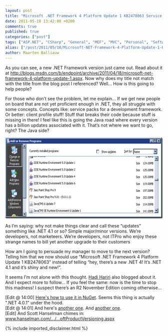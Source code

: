 ```yaml
---
layout: post
title: "Microsoft .NET Framework 4 Platform Update 1 KB2478063 Service Pack 5 Feature Set 3.1 R2 November Edition RTW"
date: 2011-05-18 13:42:00 +0200
comments: true
published: true
categories: ["post"]
tags: ["ASP.NET", "CSharp", "General", "MEF", "MVC", "Personal", "Software", "Source control"]
alias: ["/post/2011/05/18/Microsoft-NET-Framework-4-Platform-Update-1-KB2478063-Service-Pack-5-Feature-Set-31-R2-November-Edition-RTW.aspx", "/post/2011/05/18/microsoft-net-framework-4-platform-update-1-kb2478063-service-pack-5-feature-set-31-r2-november-edition-rtw.aspx"]
author: Maarten Balliauw
---
```

<p>As you can see, a new .NET Framework version just came out. Read about it at <a title="http://blogs.msdn.com/b/endpoint/archive/2011/04/18/microsoft-net-framework-4-platform-update-1.aspx" href="http://blogs.msdn.com/b/endpoint/archive/2011/04/18/microsoft-net-framework-4-platform-update-1.aspx">http://blogs.msdn.com/b/endpoint/archive/2011/04/18/microsoft-net-framework-4-platform-update-1.aspx</a>. Now why does my title not match with the title from the blog post I referenced? Well&hellip; How is this going to help people?</p>
<p>For those who don&rsquo;t see the problem, let me explain&hellip; If we get new people on board that are not yet proficient enough in .NET, they all struggle with some concepts. Concepts like: service packs for a development framework. Or better: client profile stuff! Stuff that breaks their code because stuff is missing in there! I feel like this is going the Java road where every version has a billion updates associated with it. That&rsquo;s not where we want to go, right? The Java side?</p>
<p><a href="/images/image_113.png"><img style="background-image: none; padding-left: 0px; padding-right: 0px; display: block; float: none; margin-left: auto; margin-right: auto; padding-top: 0px; border: 0px;" title="image" src="/images/image_thumb_83.png" border="0" alt="image" width="644" height="260" /></a></p>
<p>As I&rsquo;m saying: why not make things clear and call these &ldquo;updates&rdquo; something like .NET 4.1 or so? Simple major/minor versions. We&rsquo;re developers, not marketeers. We&rsquo;re developers, not ITPro who enjoy these strange names to bill yet another upgrade to their customers</p>
<p>How am I going to persuade my manager to move to the next version? Telling him that we now should use &ldquo;Microsoft .NET Framework 4 Platform Update 1 KB2478063&rdquo; instead of telling &ldquo;hey, there&rsquo;s a new .NET 4! It&rsquo;s .NET 4.1 and it&rsquo;s shiny and new!&rdquo;.</p>
<p>It seems I&rsquo;m not alone with this thought. <a href="http://hadihariri.com/2011/05/18/did-you-just-take-a-dump-on-standard-versioning-practices/">Hadi Hariri</a> also blogged about it. And I expect more to follow...&nbsp;If you feel the same: now is the time to stop this madness! I suspect there&rsquo;s an R2 November Edition coming otherwise&hellip;</p>
<p>[Edit @ 14:00] <a href="http://nuget.codeplex.com/discussions/255640">Here's how to use it in NuGet</a>. Seems this thing is actually ".NET 4.0.1" under the hood.<br />[Edit @ 14:01] And here's <a href="http://blogs.lessthandot.com/index.php/DesktopDev/MSTech/MSAccess/AccessFormsReports/did-you-notice-there-is">another one</a>. And <a href="http://coolthingoftheday.blogspot.com/2011/04/ft-then-fp-and-sp-now-pu-power-tools.html">another one</a>.<br />[Edit] And Scott Hanselman chimes in: <a rel="nofollow" href="http://www.hanselman.com/blog/RequestForCommentsIssuesWithNETAndMicrosoftProductVersioning.aspx">www.hanselman.com/.../...oftProductVersioning.aspx</a></p>

{% include imported_disclaimer.html %}

